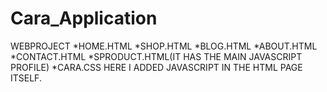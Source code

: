 # Cara_Application
WEBPROJECT
*HOME.HTML
*SHOP.HTML
*BLOG.HTML
*ABOUT.HTML
*CONTACT.HTML
*SPRODUCT.HTML(IT HAS THE MAIN JAVASCRIPT PROFILE)
*CARA.CSS
HERE I ADDED JAVASCRIPT IN THE HTML PAGE ITSELF.
